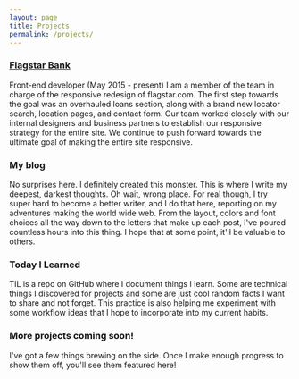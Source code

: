 ```yaml
---
layout: page
title: Projects
permalink: /projects/
---
```

<h3 id="flagstar-bank"><a href="{{ site.baseurl}}/projects/flagstar" class="post-link">Flagstar Bank</a></h3>
Front-end developer (May 2015 - present)  
I am a member of the team in charge of the responsive redesign of flagstar.com. The first step towards the goal was an overhauled loans section, along with a brand new locator search, location pages, and contact form.
Our team worked closely with our internal designers and business partners to establish our responsive strategy for the entire site. We continue to push forward towards the ultimate goal of making the entire site responsive.
<!--a href="{{ site.baseurl}}/projects/flagstar" class="read-more">See more of my work on flagstar.com...</a-->

### My blog
No surprises here. I definitely created this monster. This is where I write my deepest, darkest thoughts. Oh wait, wrong place. For real though, I try super hard to become a better writer, and I do that here, reporting on my adventures making the world wide web. From the layout, colors and font choices all the way down to the letters that make up each post, I've poured countless hours into this thing. I hope that at some point, it'll be valuable to others.  
<!--a href="#" class="read-more">Here's an in-depth look at kingbryan.me...</a-->

### Today I Learned
TIL is a repo on GitHub where I document things I learn. Some are technical things I discovered for projects and some are just cool random facts I want to share and not forget. This practice is also helping me experiment with some workflow ideas that I hope to incorporate into my current habits.  
<!--a href="#" class="read-more">Check out what I learned today!</a-->

### More projects coming soon!
I've got a few things brewing on the side. Once I make enough progress to show them off, you'll see them featured here!
